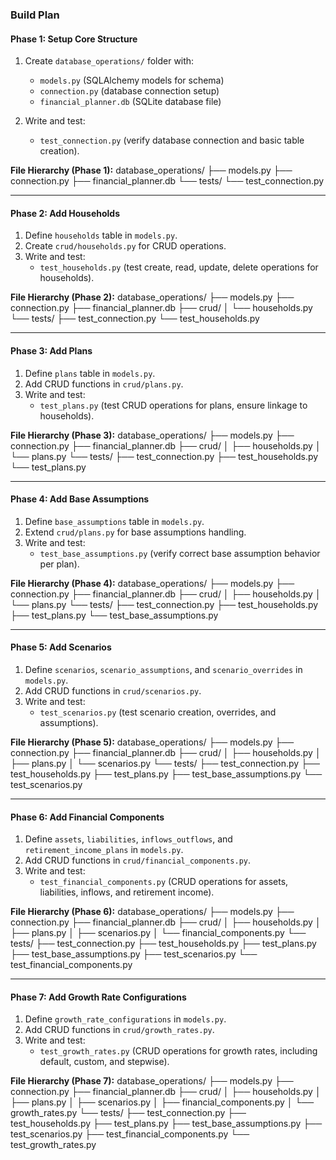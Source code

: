 ### Build Plan

#### Phase 1: Setup Core Structure
1. Create `database_operations/` folder with:
   - `models.py` (SQLAlchemy models for schema)
   - `connection.py` (database connection setup)
   - `financial_planner.db` (SQLite database file)

2. Write and test:
   - `test_connection.py` (verify database connection and basic table creation).

**File Hierarchy (Phase 1):**
database_operations/
├── models.py
├── connection.py
├── financial_planner.db
└── tests/
    └── test_connection.py

---

#### Phase 2: Add Households
1. Define `households` table in `models.py`.
2. Create `crud/households.py` for CRUD operations.
3. Write and test:
   - `test_households.py` (test create, read, update, delete operations for households).

**File Hierarchy (Phase 2):**
database_operations/
├── models.py
├── connection.py
├── financial_planner.db
├── crud/
│   └── households.py
└── tests/
    ├── test_connection.py
    └── test_households.py

---

#### Phase 3: Add Plans
1. Define `plans` table in `models.py`.
2. Add CRUD functions in `crud/plans.py`.
3. Write and test:
   - `test_plans.py` (test CRUD operations for plans, ensure linkage to households).

**File Hierarchy (Phase 3):**
database_operations/
├── models.py
├── connection.py
├── financial_planner.db
├── crud/
│   ├── households.py
│   └── plans.py
└── tests/
    ├── test_connection.py
    ├── test_households.py
    └── test_plans.py

---

#### Phase 4: Add Base Assumptions
1. Define `base_assumptions` table in `models.py`.
2. Extend `crud/plans.py` for base assumptions handling.
3. Write and test:
   - `test_base_assumptions.py` (verify correct base assumption behavior per plan).

**File Hierarchy (Phase 4):**
database_operations/
├── models.py
├── connection.py
├── financial_planner.db
├── crud/
│   ├── households.py
│   └── plans.py
└── tests/
    ├── test_connection.py
    ├── test_households.py
    ├── test_plans.py
    └── test_base_assumptions.py

---

#### Phase 5: Add Scenarios
1. Define `scenarios`, `scenario_assumptions`, and `scenario_overrides` in `models.py`.
2. Add CRUD functions in `crud/scenarios.py`.
3. Write and test:
   - `test_scenarios.py` (test scenario creation, overrides, and assumptions).

**File Hierarchy (Phase 5):**
database_operations/
├── models.py
├── connection.py
├── financial_planner.db
├── crud/
│   ├── households.py
│   ├── plans.py
│   └── scenarios.py
└── tests/
    ├── test_connection.py
    ├── test_households.py
    ├── test_plans.py
    ├── test_base_assumptions.py
    └── test_scenarios.py

---

#### Phase 6: Add Financial Components
1. Define `assets`, `liabilities`, `inflows_outflows`, and `retirement_income_plans` in `models.py`.
2. Add CRUD functions in `crud/financial_components.py`.
3. Write and test:
   - `test_financial_components.py` (CRUD operations for assets, liabilities, inflows, and retirement income).

**File Hierarchy (Phase 6):**
database_operations/
├── models.py
├── connection.py
├── financial_planner.db
├── crud/
│   ├── households.py
│   ├── plans.py
│   ├── scenarios.py
│   └── financial_components.py
└── tests/
    ├── test_connection.py
    ├── test_households.py
    ├── test_plans.py
    ├── test_base_assumptions.py
    ├── test_scenarios.py
    └── test_financial_components.py

---

#### Phase 7: Add Growth Rate Configurations
1. Define `growth_rate_configurations` in `models.py`.
2. Add CRUD functions in `crud/growth_rates.py`.
3. Write and test:
   - `test_growth_rates.py` (CRUD operations for growth rates, including default, custom, and stepwise).

**File Hierarchy (Phase 7):**
database_operations/
├── models.py
├── connection.py
├── financial_planner.db
├── crud/
│   ├── households.py
│   ├── plans.py
│   ├── scenarios.py
│   ├── financial_components.py
│   └── growth_rates.py
└── tests/
    ├── test_connection.py
    ├── test_households.py
    ├── test_plans.py
    ├── test_base_assumptions.py
    ├── test_scenarios.py
    ├── test_financial_components.py
    └── test_growth_rates.py
